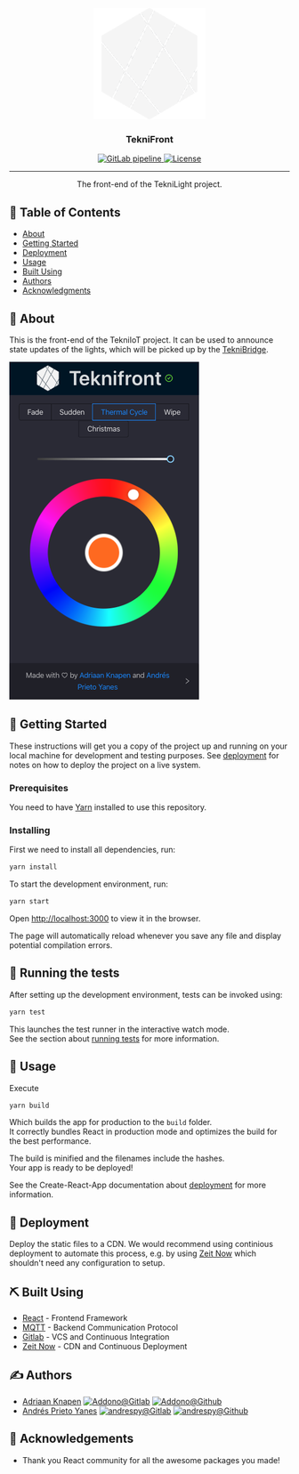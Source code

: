 <div align="center">
<p align="center">
  <a href="https://gitlab.com/ioteknikringen/teknifront" rel="noopener">
    <img width=200px height=200px src="./src/logo.png" alt="Project logo">
  </a>
</p>

<h3 align="center">TekniFront</h3>
  <a href="https://gitlab.com/ioteknikringen/teknifront/builds">
  <img alt="GitLab pipeline" src="https://img.shields.io/gitlab/pipeline/ioteknikringen/teknifront?style=for-the-badge" />
  </a>
  <a href="./LICENCE">
    <img alt="License" src="https://img.shields.io/badge/Licence-MIT-green?style=for-the-badge" />
  </a>
</div>

---

<p align="center"> The front-end of the TekniLight project.
    <br> 
</p>

## 📝 Table of Contents
- [About](#about)
- [Getting Started](#getting_started)
- [Deployment](#deployment)
- [Usage](#usage)
- [Built Using](#built_using)
- [Authors](#authors)
- [Acknowledgments](#acknowledgement)

## 🧐 About <a name = "about"></a>
This is the front-end of the TekniIoT project. It can be used to announce state updates of the lights, which will be picked up by the [TekniBridge](https://gitlab.com/ioteknikringen/teknibridge).

![screenshot](./docs/img/screenshot.png)

## 🏁 Getting Started <a name = "getting_started"></a>
These instructions will get you a copy of the project up and running on your local machine for development and testing purposes. See [deployment](#deployment) for notes on how to deploy the project on a live system.

### Prerequisites
You need to have [Yarn](https://yarnpkg.com/en/docs/install) installed to use this repository.

### Installing
First we need to install all dependencies, run:
```bash
yarn install
```

To start the development environment, run:
```bash
yarn start
```
Open [http://localhost:3000](http://localhost:3000) to view it in the browser.

The page will automatically reload whenever you save any file and display potential compilation errors.


## 🔧 Running the tests <a name = "tests"></a>
After setting up the development environment, tests can be invoked using:
```bash
yarn test
```
This launches the test runner in the interactive watch mode.<br />
See the section about [running tests](https://facebook.github.io/create-react-app/docs/running-tests) for more information.

## 🎈 Usage <a name="usage"></a>
Execute 
```bash
yarn build
```
Which builds the app for production to the `build` folder.<br />
It correctly bundles React in production mode and optimizes the build for the best performance.

The build is minified and the filenames include the hashes.<br />
Your app is ready to be deployed!

See the Create-React-App documentation about [deployment](https://facebook.github.io/create-react-app/docs/deployment) for more information.

## 🚀 Deployment <a name = "deployment"></a>
Deploy the static files to a CDN. We would recommend using continious deployment to automate this process, e.g. by using [Zeit Now](https://zeit.co/now) which shouldn't need any configuration to setup.


## ⛏️ Built Using <a name = "built_using"></a>
- [React](https://reactjs.org/) - Frontend Framework
- [MQTT](https://mqtt.org/) - Backend Communication Protocol
- [Gitlab](https://gitlab.com) - VCS and Continuous Integration
- [Zeit Now](https://zeit.co/now) - CDN and Continuous Deployment

## ✍️ Authors <a name = "authors"></a>
- [Adriaan Knapen](https://aknapen.nl) [![Addono@Gitlab](https://img.shields.io/badge/Gitlab-@Addono-orange?style=for-the-badge&logo=gitlab)](https://gitlab.com/Addono) [![Addono@Github](https://img.shields.io/badge/Github-@Addono-black?style=for-the-badge&logo=github)](https://github.com/Addono)
- [Andrés Prieto Yanes](https://andrespy.gitlab.io) [![andrespy@Gitlab](https://img.shields.io/badge/Gitlab-@andrespy-orange?style=for-the-badge&logo=gitlab)](https://gitlab.com/andrespy) [![andrespy@Github](https://img.shields.io/badge/Github-@andrespy-black?style=for-the-badge&logo=github)](https://github.com/andrespy)

## 🎉 Acknowledgements <a name = "acknowledgement"></a>
- Thank you React community for all the awesome packages you made!
